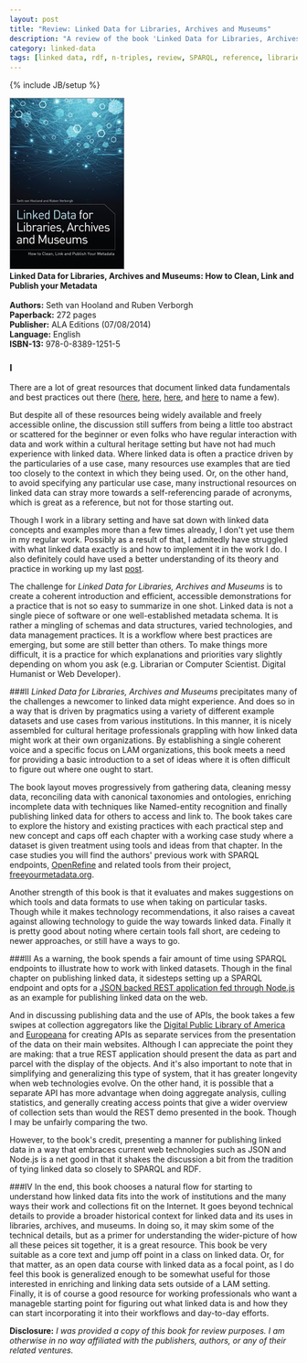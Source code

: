```yaml
---
layout: post
title: "Review: Linked Data for Libraries, Archives and Museums"
description: "A review of the book 'Linked Data for Libraries, Archives and Musuems: How to Clean, Link and Publish Your Metadata' by Seth van Hooland and Ruben Verborgh"
category: linked-data
tags: [linked data, rdf, n-triples, review, SPARQL, reference, libraries, museums, archives]
---
```

{% include JB/setup %}

<div class="figure float_left"><img class="blog_post" src="/assets/images/posts/2014/08/ldlam.jpg" title="Image of book cover for Linked Data for Libraries, Archives and Museums" alt="Image of book cover for Linked Data for Libraries, Archives and Museums"/>
<div class="figcaption" style="text-align: left;"><b>Linked Data for Libraries, Archives and Museums: How to Clean, Link and Publish your Metadata</b><br/><br/>
<b>Authors:</b> Seth van Hooland and Ruben Verborgh <br/>
<b>Paperback:</b> 272 pages <br/>
<b>Publisher:</b> ALA Editions (07/08/2014) <br/>
<b>Language:</b> English<br/>
<b>ISBN-13:</b> 978-0-8389-1251-5 </div></div>

### I
There are a lot of great resources that document linked data fundamentals and best practices out there ([here](http://lodlam.net), [here](http://kcoyle.net/presentations/links.html), [here](http://www.w3.org/standards/semanticweb/), and [here](http://www.clir.org/pubs/reports/pub152/LinkedDataWorkshop.pdf) to name a few).  

But despite all of these resources being widely available and freely accessible online, the discussion still suffers from being a little too abstract or scattered for the beginner or even folks who have regular interaction with data and work within a cultural heritage setting but have not had much experience with linked data. Where linked data is often a practice driven by the particularies of a use case, many resources use examples that are tied too closely to the context in which they being used. Or, on the other hand, to avoid specifying any particular use case, many instructional resources on linked data can stray more towards a self-referencing parade of acronyms, which is great as a reference, but not for those starting out.

Though I work in a library setting and have sat down with linked data concepts and examples more than a few times already, I don't yet use them in my regular work. Possibly as a result of that, I admitedly have struggled with what linked data exactly is and how to implement it in the work I do. I also definitely could have used a better understanding of its theory and practice in working up my last [post](/museums/2014/05/29/analyzing_degenerate_art/).

The challenge for <i>Linked Data for Libraries, Archives and Museums</i> is to create a coherent introduction and efficient, accessible demonstrations for a practice that is not so easy to summarize in one shot. Linked data is not a single piece of software or one well-established metadata schema. It is rather a mingling of schemas and data structures, varied technologies, and data management practices. It is a workflow where best practices are emerging, but some are still better than others. To make things more difficult, it is a practice for which explanations and priorities vary slightly depending on whom you ask (e.g. Librarian or Computer Scientist. Digital Humanist or Web Developer). 

###II
<i>Linked Data for Libraries, Archives and Museums</i> precipitates many of the challenges a newcomer to linked data might experience. And does so in a way that is driven by pragmatics using a variety of different example datasets and use cases from various institutions. In this manner, it is nicely assembled for cultural heritage professionals grappling with how linked data might work at their own organizations. By establishing a single coherent voice and a specific focus on LAM organizations, this book meets a need for providing a basic introduction to a set of ideas where it is often difficult to figure out where one ought to start.

The book layout moves progressively from gathering data, cleaning messy data, reconciling data with canonical taxonomies and ontologies, enriching incomplete data with techniques like Named-entity recognition and finally publishing linked data for others to access and link to. The book takes care to explore the history and existing practices with each practical step and new concept and caps off each chapter with a working case study where a dataset is given treatment using tools and ideas from that chapter. In the case studies you will find the authors' previous work with SPARQL endpoints, [OpenRefine](http://openrfine.org) and related tools from their project, [freeyourmetadata.org](http://freeyourmetadata.org).

Another strength of this book is that it evaluates and makes suggestions on which tools and data formats to use when taking on particular tasks. Though while it makes technology recommendations, it also raises a caveat against allowing technology to guide the way towards linked data. Finally it is pretty good about noting where certain tools fall short, are cedeing to newer approaches, or still have a ways to go.

###III
As a warning, the book spends a fair amount of time using SPARQL endpoints to illustrate how to work with linked datasets. Though in the final chapter on publishing linked data, it sidesteps setting up a SPARQL endpoint and opts for a [JSON backed REST application fed through Node.js](https://github.com/RubenVerborgh/DataPublicationPlatform) as an example for publishing linked data on the web. 

And in discussing publishing data and the use of APIs, the book takes a few swipes at collection aggregators like the [Digital Public Library of America](http://dpla.org) and [Europeana](http://www.europeana.eu/) for creating APIs as separate services from the presentation of the data on their main websites. Although I can appreciate the point they are making: that a true REST application should present the data as part and parcel with the display of the objects. And it's also important to note that in simplifying and generalizing this type of system, that it has greater longevity when web technologies evolve. On the other hand, it is possible that a separate API has more advantage when doing aggregate analysis, culling statistics, and generally creating access points that give a wider overview of collection sets than would the REST demo presented in the book. Though I may be unfairly comparing the two. 

However, to the book's credit, presenting a manner for publishing linked data in a way that embraces current web technologies such as JSON and Node.js is a net good in that it shakes the discussion a bit from the tradition of tying linked data so closely to SPARQL and RDF.

###IV
In the end, this book chooses a natural flow for starting to understand how linked data fits into the work of institutions and the many ways their work and collections fit on the Internet. It goes beyond technical details to provide a broader historical context for linked data and its uses in libraries, archives, and museums. In doing so, it may skim some of the technical details, but as a primer for understanding the wider-picture of how all these peices sit together, it is a great resource. This book be very suitable as a core text and jump off point in a class on linked data. Or, for that matter, as an open data course with linked data as a focal point, as I do feel this book is generalized enough to be somewhat useful for those interested in enriching and linking data sets outside of a LAM setting. Finally, it is of course a good resource for working professionals who want a manageble starting point for figuring out what linked data is and how they can start incorporating it into their workflows and day-to-day efforts. 


<b>Disclosure:</b> <i>I was provided a copy of this book for review purposes. I am otherwise in no way affiliated with the publishers, authors, or any of their related ventures.</i>

